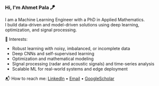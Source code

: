 ### Hi, I'm Ahmet Pala 🪁

I am a Machine Learning Engineer with a PhD in Applied Mathematics.  
I build data-driven and model-driven solutions using deep learning, optimization, and signal processing.

🧠 Interests:
- Robust learning with noisy, imbalanced, or incomplete data
- Deep CNNs and self-supervised learning
- Optimization and mathematical modeling
- Signal processing (radar and acoustic signals) and time-series analysis 
- Scalable ML for real-world systems and edge deployment

📬 How to reach me:
[LinkedIn](https://no.linkedin.com/in/ahmet-pala-13v) • [Email](mailto:ahmtpala13@gmail.com) • [GoogleScholar](https://scholar.google.com/citations?user=6SHnpaYAAAAJ&hl=en)

